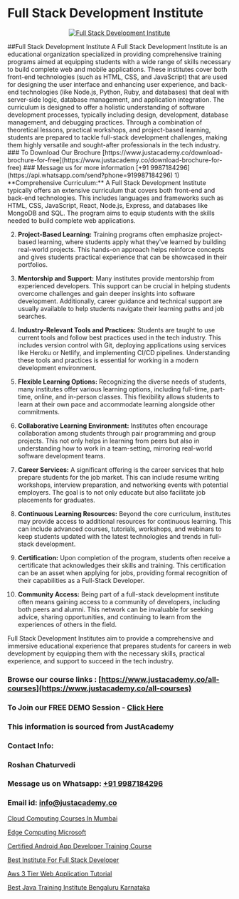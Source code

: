 # Full Stack Development Institute

<p align="center">
  <a href="https://justacademy.co/program-detail/full-stack-web-development">
    <img src="https://justacademy.co/storage2/program_images/1704700371.webp" alt="Full Stack Development Institute">
  </a>
</p>
##Full Stack Development Institute
A Full Stack Development Institute is an educational organization specialized in providing comprehensive training programs aimed at equipping students with a wide range of skills necessary to build complete web and mobile applications. These institutes cover both front-end technologies (such as HTML, CSS, and JavaScript) that are used for designing the user interface and enhancing user experience, and back-end technologies (like Node.js, Python, Ruby, and databases) that deal with server-side logic, database management, and application integration. The curriculum is designed to offer a holistic understanding of software development processes, typically including design, development, database management, and debugging practices. Through a combination of theoretical lessons, practical workshops, and project-based learning, students are prepared to tackle full-stack development challenges, making them highly versatile and sought-after professionals in the tech industry.
### To Download Our Brochure [https://www.justacademy.co/download-brochure-for-free](https://www.justacademy.co/download-brochure-for-free)
### Message us for more information [+91 9987184296](https://api.whatsapp.com/send?phone=919987184296)
1) **Comprehensive Curriculum:** A Full Stack Development Institute typically offers an extensive curriculum that covers both front-end and back-end technologies. This includes languages and frameworks such as HTML, CSS, JavaScript, React, Node.js, Express, and databases like MongoDB and SQL. The program aims to equip students with the skills needed to build complete web applications.

2) **Project-Based Learning:** Training programs often emphasize project-based learning, where students apply what they've learned by building real-world projects. This hands-on approach helps reinforce concepts and gives students practical experience that can be showcased in their portfolios.

3) **Mentorship and Support:** Many institutes provide mentorship from experienced developers. This support can be crucial in helping students overcome challenges and gain deeper insights into software development. Additionally, career guidance and technical support are usually available to help students navigate their learning paths and job searches.

4) **Industry-Relevant Tools and Practices:** Students are taught to use current tools and follow best practices used in the tech industry. This includes version control with Git, deploying applications using services like Heroku or Netlify, and implementing CI/CD pipelines. Understanding these tools and practices is essential for working in a modern development environment.

5) **Flexible Learning Options:** Recognizing the diverse needs of students, many institutes offer various learning options, including full-time, part-time, online, and in-person classes. This flexibility allows students to learn at their own pace and accommodate learning alongside other commitments.

6) **Collaborative Learning Environment:** Institutes often encourage collaboration among students through pair programming and group projects. This not only helps in learning from peers but also in understanding how to work in a team-setting, mirroring real-world software development teams.

7) **Career Services:** A significant offering is the career services that help prepare students for the job market. This can include resume writing workshops, interview preparation, and networking events with potential employers. The goal is to not only educate but also facilitate job placements for graduates.

8) **Continuous Learning Resources:** Beyond the core curriculum, institutes may provide access to additional resources for continuous learning. This can include advanced courses, tutorials, workshops, and webinars to keep students updated with the latest technologies and trends in full-stack development.

9) **Certification:** Upon completion of the program, students often receive a certificate that acknowledges their skills and training. This certification can be an asset when applying for jobs, providing formal recognition of their capabilities as a Full-Stack Developer.

10) **Community Access:** Being part of a full-stack development institute often means gaining access to a community of developers, including both peers and alumni. This network can be invaluable for seeking advice, sharing opportunities, and continuing to learn from the experiences of others in the field.

Full Stack Development Institutes aim to provide a comprehensive and immersive educational experience that prepares students for careers in web development by equipping them with the necessary skills, practical experience, and support to succeed in the tech industry.

### Browse our course links : [https://www.justacademy.co/all-courses](https://www.justacademy.co/all-courses) 
### To Join our FREE DEMO Session - [Click Here](https://www.justacademy.co/register-for-course-demo)


### This information is sourced from JustAcademy
### Contact Info:
### Roshan Chaturvedi
### Message us on Whatsapp: [+91 9987184296](https://api.whatsapp.com/send?phone=919987184296)
### Email id: [info@justacademy.co](mailto:info@justacademy.co)
                
[Cloud Computing Courses In Mumbai](https://www.linkedin.com/pulse/cloud-computing-courses-mumbai-justacademy-coimbatore-5ovhc?trackingId=kWYkKj4kJpuiEEm0UvXiuQ%3D%3D&lipi=urn%3Ali%3Apage%3Ad_flagship3_company_admin%3B2xJLL00LStCBWjG%2FybzIxQ%3D%3D)

[Edge Computing Microsoft](https://www.linkedin.com/pulse/edge-computing-microsoft-justacademy-pune-xmjtc?trackingId=jW8Gatjfk%2B5plWI%2Fj%2BLiLA%3D%3D&lipi=urn%3Ali%3Apage%3Ad_flagship3_company_admin%3BgZlONmXPQ3%2BLxo6frpA8RA%3D%3D)

[Certified Android App Developer Training Course](https://medium.com/@mistersumit961/certified-android-app-developer-training-course-2836e9f40436)

[Best Institute For Full Stack Developer](https://medium.com/@ranepooja/best-institute-for-full-stack-developer-14ce8a3d21b9)

[Aws 3 Tier Web Application Tutorial](https://justacademyin.github.io/justacademy/aws-3-tier-web-application-tutorial)

[Best Java Training Institute Bengaluru Karnataka](https://justacademyin.github.io/justacademy/best-java-training-institute-bengaluru-karnataka)

